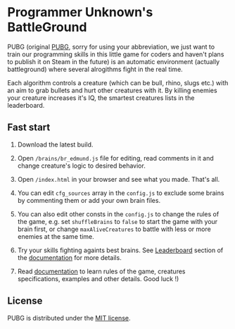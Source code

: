 # Programmer Unknown's BattleGround

PUBG (original [PUBG](https://www.playbattlegrounds.com), sorry for using your abbreviation, we just want to train our programming skills in this little game for coders and haven't plans to publish it on Steam in the future) is an automatic environment (actually battleground) where several alrogithms fight in the real time.

Each algorithm controls a creature (which can be bull, rhino, slugs etc.) with an aim to grab bullets and hurt other creatures with it. By killing enemies your creature increases it's IQ, the smartest creatures lists in the leaderboard.

## Fast start

1. Download the latest build.

2. Open `/brains/br_edmund.js` file for editing, read comments in it and change creature's logic to desired behavior.

3. Open `/index.html` in your browser and see what you made. That's all.

4. You can edit `cfg_sources` array in the `config.js` to exclude some brains by commenting them or add your own brain files.

5. You can also edit other consts in the `config.js` to change the rules of the game, e.g. set `shuffleBrains` to `false` to start the game with your brain first, or change `maxAliveCreatures` to battle with less or more enemies at the same time.

6. Try your skills fighting againts best brains. See [Leaderboard](http://appcraft.pro/pubg/docs/en/leaderboard.html) section of the [documentation](http://appcraft.pro/pubg/docs/en/index.html) for more details.

7. Read [documentation](http://appcraft.pro/pubg/docs/en/index.html) to learn rules of the game, creatures specifications, examples and other details. Good luck !)

## License

PUBG is distributed under the [MIT license](http://appcraft.pro/pubg/docs/en/license.html).